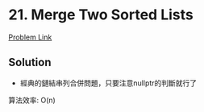 # 21. Merge Two Sorted Lists

[Problem Link](https://leetcode.com/problems/merge-two-sorted-lists/)

## Solution

* 經典的鏈結串列合併問題，只要注意nullptr的判斷就行了

算法效率: O(n)<br>
